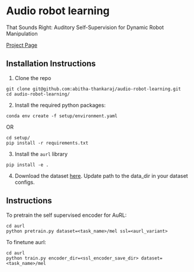 # Audio robot learning
That Sounds Right: Auditory Self-Supervision for Dynamic Robot Manipulation

[Project Page](https://audio-robot-learning.github.io/)

## Installation Instructions
1. Clone the repo
```
git clone git@github.com:abitha-thankaraj/audio-robot-learning.git
cd audio-robot-learning/
```

2. Install the required python packages:
```
conda env create -f setup/environment.yaml
```
OR 
```
cd setup/
pip install -r requirements.txt
```

3. Install the `aurl` library
```
pip install -e . 
```

4. Download the dataset [here](https://drive.google.com/file/d/1bIdViF4ARJh1nkgbSrZMNBUqEjdQ-k5T/view?usp=sharing).
Update path to the data_dir in your dataset configs.

## Instructions
To pretrain the self supervised encoder for AuRL:

```
cd aurl
python pretrain.py dataset=<task_name>/mel ssl=<aurl_variant>

```

To finetune aurl:
```
cd aurl
python train.py encoder_dir=<ssl_encoder_save_dir> dataset=<task_name>/mel
```
